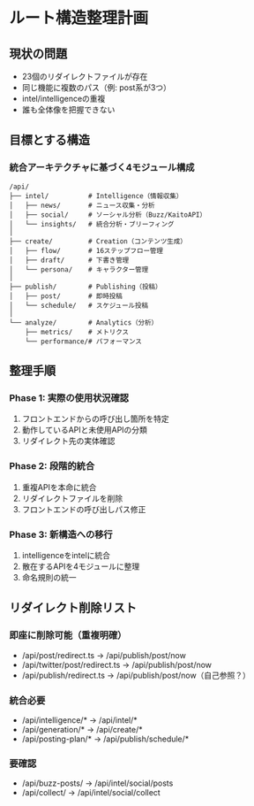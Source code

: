 # ルート構造整理計画

## 現状の問題
- 23個のリダイレクトファイルが存在
- 同じ機能に複数のパス（例: post系が3つ）
- intel/intelligenceの重複
- 誰も全体像を把握できない

## 目標とする構造

### 統合アーキテクチャに基づく4モジュール構成
```
/api/
├── intel/          # Intelligence（情報収集）
│   ├── news/       # ニュース収集・分析
│   ├── social/     # ソーシャル分析（Buzz/KaitoAPI）
│   └── insights/   # 統合分析・ブリーフィング
│
├── create/         # Creation（コンテンツ生成）
│   ├── flow/       # 16ステップフロー管理
│   ├── draft/      # 下書き管理
│   └── persona/    # キャラクター管理
│
├── publish/        # Publishing（投稿）
│   ├── post/       # 即時投稿
│   └── schedule/   # スケジュール投稿
│
└── analyze/        # Analytics（分析）
    ├── metrics/    # メトリクス
    └── performance/# パフォーマンス
```

## 整理手順

### Phase 1: 実際の使用状況確認
1. フロントエンドからの呼び出し箇所を特定
2. 動作しているAPIと未使用APIの分類
3. リダイレクト先の実体確認

### Phase 2: 段階的統合
1. 重複APIを本命に統合
2. リダイレクトファイルを削除
3. フロントエンドの呼び出しパス修正

### Phase 3: 新構造への移行
1. intelligenceをintelに統合
2. 散在するAPIを4モジュールに整理
3. 命名規則の統一

## リダイレクト削除リスト

### 即座に削除可能（重複明確）
- /api/post/redirect.ts → /api/publish/post/now
- /api/twitter/post/redirect.ts → /api/publish/post/now
- /api/publish/redirect.ts → /api/publish/post/now（自己参照？）

### 統合必要
- /api/intelligence/* → /api/intel/*
- /api/generation/* → /api/create/*
- /api/posting-plan/* → /api/publish/schedule/*

### 要確認
- /api/buzz-posts/ → /api/intel/social/posts
- /api/collect/ → /api/intel/social/collect
